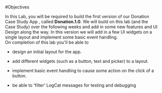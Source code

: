 #Objectives

In this Lab, you will be required to build the first version of our Donation Case Study App , called <c1><b>Donation.1.0</b></c1>. We will build on this lab (and the Case Study) over the following weeks and add in some new features and UI Design along the way. In this version we will add in a few UI widgets on a single layout and implement some basic event handling.<br>On completion of this lab you'll be able to 

- design an initial layout for the app.

- add different widgets (such as a button, text and picker) to a layout.

- implement basic event handling to cause some action on the click of a button.

- be able to 'filter' LogCat messages for testing and debugging
